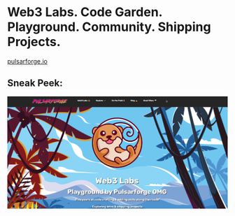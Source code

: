 # Web3 Labs. Code Garden. Playground. Community. Shipping Projects.


[pulsarforge.io](https://pulsarforge.io/)


## Sneak Peek:


![Web3 Labs - Code Garden](./public/images/readme-v1.png)